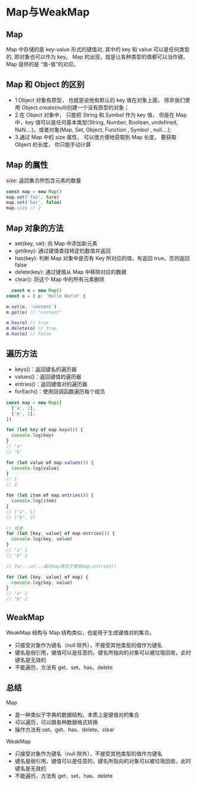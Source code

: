 # Map与WeakMap
## Map
Map 中存储的是 key-value 形式的键值对, 其中的 key 和 value 可以是任何类型的, 即对象也可以作为 key。 Map 的出现，就是让各种类型的值都可以当作键。Map 提供的是 “值-值”的对应。
## Map 和 Object 的区别
* 1.Object 对象有原型， 也就是说他有默认的 key 值在对象上面， 除非我们使用 Object.create(null)创建一个没有原型的对象；
* 2.在 Object 对象中， 只能把 String 和 Symbol 作为 key 值， 但是在 Map 中，key 值可以是任何基本类型(String, Number, Boolean, undefined, NaN….)，或者对象(Map, Set, Object, Function , Symbol , null….);
* 3.通过 Map 中的 size 属性， 可以很方便地获取到 Map 长度， 要获取 Object 的长度， 你只能手动计算

## Map 的属性
size: 返回集合所包含元素的数量
```js
const map = new Map()
map.set('foo', ture)
map.set('bar', false)
map.size // 2
```
## Map 对象的方法
* set(key, val): 向 Map 中添加新元素
* get(key): 通过键值查找特定的数值并返回
* has(key): 判断 Map 对象中是否有 Key 所对应的值，有返回 true，否则返回 false
* delete(key): 通过键值从 Map 中移除对应的数据
* clear(): 将这个 Map 中的所有元素删除
```js
  const m = new Map()
const o = { p: 'Hello World' }

m.set(o, 'content')
m.get(o) // "content"

m.has(o) // true
m.delete(o) // true
m.has(o) // false
```
## 遍历方法
* keys()：返回键名的遍历器
* values()：返回键值的遍历器
* entries()：返回键值对的遍历器
* forEach()：使用回调函数遍历每个成员
```js
const map = new Map([
  ['a', 1],
  ['b', 2],
])

for (let key of map.keys()) {
  console.log(key)
}
// "a"
// "b"

for (let value of map.values()) {
  console.log(value)
}
// 1
// 2

for (let item of map.entries()) {
  console.log(item)
}
// ["a", 1]
// ["b", 2]

// 或者
for (let [key, value] of map.entries()) {
  console.log(key, value)
}
// "a" 1
// "b" 2

// for...of...遍历map等同于使用map.entries()

for (let [key, value] of map) {
  console.log(key, value)
}
// "a" 1
// "b" 2
```
## WeakMap
WeakMap 结构与 Map 结构类似，也是用于生成键值对的集合。

* 只接受对象作为键名（null 除外），不接受其他类型的值作为键名
* 键名是弱引用，键值可以是任意的，键名所指向的对象可以被垃圾回收，此时键名是无效的
* 不能遍历，方法有 get、set、has、delete

## 总结
Map

* 是一种类似于字典的数据结构，本质上是键值对的集合
* 可以遍历，可以跟各种数据格式转换
* 操作方法有:set、get、has、delete、clear

WeakMap

* 只接受对象作为键名（null 除外），不接受其他类型的值作为键名
* 键名是弱引用，键值可以是任意的，键名所指向的对象可以被垃圾回收，此时键名是无效的
* 不能遍历，方法有 get、set、has、delete
